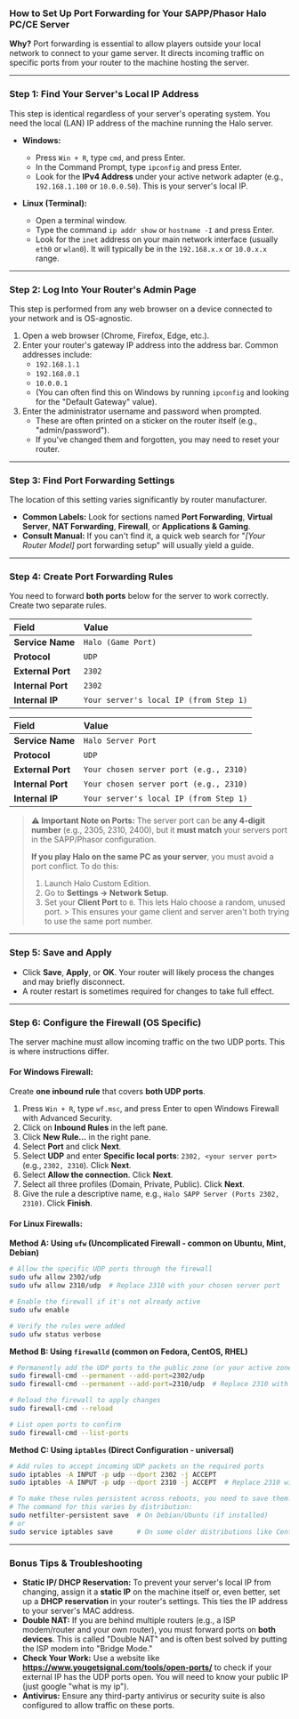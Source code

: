 ### How to Set Up Port Forwarding for Your SAPP/Phasor Halo PC/CE Server

**Why?**
Port forwarding is essential to allow players outside your local network to connect to your game server. It directs incoming traffic on specific ports from your router to the machine hosting the server.

---

### Step 1: Find Your Server's Local IP Address

This step is identical regardless of your server's operating system. You need the local (LAN) IP address of the machine running the Halo server.

*   **Windows:**
    *   Press `Win + R`, type `cmd`, and press Enter.
    *   In the Command Prompt, type `ipconfig` and press Enter.
    *   Look for the **IPv4 Address** under your active network adapter (e.g., `192.168.1.100` or `10.0.0.50`). This is your server's local IP.

*   **Linux (Terminal):**
    *   Open a terminal window.
    *   Type the command `ip addr show` or `hostname -I` and press Enter.
    *   Look for the `inet` address on your main network interface (usually `eth0` or `wlan0`). It will typically be in the `192.168.x.x` or `10.0.x.x` range.

---

### Step 2: Log Into Your Router's Admin Page

This step is performed from any web browser on a device connected to your network and is OS-agnostic.

1.  Open a web browser (Chrome, Firefox, Edge, etc.).
2.  Enter your router's gateway IP address into the address bar. Common addresses include:
    *   `192.168.1.1`
    *   `192.168.0.1`
    *   `10.0.0.1`
    *   (You can often find this on Windows by running `ipconfig` and looking for the "Default Gateway" value).
3.  Enter the administrator username and password when prompted.
    *   These are often printed on a sticker on the router itself (e.g., "admin/password").
    *   If you've changed them and forgotten, you may need to reset your router.

---

### Step 3: Find Port Forwarding Settings

The location of this setting varies significantly by router manufacturer.

*   **Common Labels:** Look for sections named **Port Forwarding**, **Virtual Server**, **NAT Forwarding**, **Firewall**, or **Applications & Gaming**.
*   **Consult Manual:** If you can't find it, a quick web search for "*[Your Router Model]* port forwarding setup" will usually yield a guide.

---

### Step 4: Create Port Forwarding Rules

You need to forward **both ports** below for the server to work correctly. Create two separate rules.

| Field             | Value                                  |
|:------------------|:---------------------------------------|
| **Service Name**  | `Halo (Game Port)`                     |
| **Protocol**      | `UDP`                                  |
| **External Port** | `2302`                                 |
| **Internal Port** | `2302`                                 |
| **Internal IP**   | `Your server's local IP (from Step 1)` |

| Field             | Value                                  |
|:------------------|:---------------------------------------|
| **Service Name**  | `Halo Server Port`                     |
| **Protocol**      | `UDP`                                  |
| **External Port** | `Your chosen server port (e.g., 2310)` |
| **Internal Port** | `Your chosen server port (e.g., 2310)` |
| **Internal IP**   | `Your server's local IP (from Step 1)` |

> **⚠️ Important Note on Ports:**
> The server port can be **any 4-digit number** (e.g., 2305, 2310, 2400), but it **must match** your servers port in the SAPP/Phasor configuration.
>
> **If you play Halo on the same PC as your server**, you must avoid a port conflict. To do this:
> 1.  Launch Halo Custom Edition.
> 2.  Go to **Settings -> Network Setup**.
> 3.  Set your **Client Port** to `0`. This lets Halo choose a random, unused port.
      > This ensures your game client and server aren't both trying to use the same port number.

---

### Step 5: Save and Apply

*   Click **Save**, **Apply**, or **OK**. Your router will likely process the changes and may briefly disconnect.
*   A router restart is sometimes required for changes to take full effect.

---

### Step 6: Configure the Firewall (OS Specific)

The server machine must allow incoming traffic on the two UDP ports. This is where instructions differ.

#### For Windows Firewall:

Create **one inbound rule** that covers **both UDP ports**.

1.  Press `Win + R`, type `wf.msc`, and press Enter to open Windows Firewall with Advanced Security.
2.  Click on **Inbound Rules** in the left pane.
3.  Click **New Rule...** in the right pane.
4.  Select **Port** and click **Next**.
5.  Select **UDP** and enter **Specific local ports**: `2302, <your server port>` (e.g., `2302, 2310`). Click **Next**.
6.  Select **Allow the connection**. Click **Next**.
7.  Select all three profiles (Domain, Private, Public). Click **Next**.
8.  Give the rule a descriptive name, e.g., `Halo SAPP Server (Ports 2302, 2310)`. Click **Finish**.

#### For Linux Firewalls:

**Method A: Using `ufw` (Uncomplicated Firewall - common on Ubuntu, Mint, Debian)**
```bash
# Allow the specific UDP ports through the firewall
sudo ufw allow 2302/udp
sudo ufw allow 2310/udp  # Replace 2310 with your chosen server port

# Enable the firewall if it's not already active
sudo ufw enable

# Verify the rules were added
sudo ufw status verbose
```

**Method B: Using `firewalld` (common on Fedora, CentOS, RHEL)**
```bash
# Permanently add the UDP ports to the public zone (or your active zone)
sudo firewall-cmd --permanent --add-port=2302/udp
sudo firewall-cmd --permanent --add-port=2310/udp  # Replace 2310 with your chosen server port

# Reload the firewall to apply changes
sudo firewall-cmd --reload

# List open ports to confirm
sudo firewall-cmd --list-ports
```

**Method C: Using `iptables` (Direct Configuration - universal)**
```bash
# Add rules to accept incoming UDP packets on the required ports
sudo iptables -A INPUT -p udp --dport 2302 -j ACCEPT
sudo iptables -A INPUT -p udp --dport 2310 -j ACCEPT  # Replace 2310 with your chosen server port

# To make these rules persistent across reboots, you need to save them.
# The command for this varies by distribution:
sudo netfilter-persistent save  # On Debian/Ubuntu (if installed)
# or
sudo service iptables save      # On some older distributions like CentOS 6
```

---

### Bonus Tips & Troubleshooting

*   **Static IP/ DHCP Reservation:** To prevent your server's local IP from changing, assign it a **static IP** on the machine itself or, even better, set up a **DHCP reservation** in your router's settings. This ties the IP address to your server's MAC address.
*   **Double NAT:** If you are behind multiple routers (e.g., a ISP modem/router and your own router), you must forward ports on **both devices**. This is called "Double NAT" and is often best solved by putting the ISP modem into "Bridge Mode."
*   **Check Your Work:** Use a website like **https://www.yougetsignal.com/tools/open-ports/** to check if your external IP has the UDP ports open. You will need to know your public IP (just google "what is my ip").
*   **Antivirus:** Ensure any third-party antivirus or security suite is also configured to allow traffic on these ports.